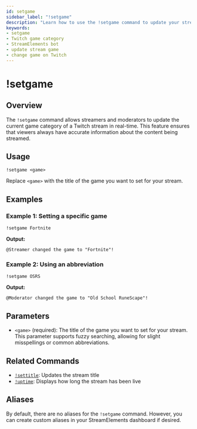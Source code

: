 ```yaml
---
id: setgame
sidebar_label: "!setgame"
description: "Learn how to use the !setgame command to update your stream's game category on Twitch using StreamElements chatbot."
keywords:
- setgame
- Twitch game category
- StreamElements bot
- update stream game
- change game on Twitch
---
```


# !setgame

## Overview

The `!setgame` command allows streamers and moderators to update the current game category of a Twitch stream in real-time. This feature ensures that viewers always have accurate information about the content being streamed.

## Usage

```
!setgame <game>
```

Replace `<game>` with the title of the game you want to set for your stream.

## Examples

### Example 1: Setting a specific game

```
!setgame Fortnite
```

**Output:**
```
@Streamer changed the game to "Fortnite"!
```

### Example 2: Using an abbreviation

```
!setgame OSRS
```

**Output:**
```
@Moderator changed the game to "Old School RuneScape"!
```

## Parameters

- `<game>` (required): The title of the game you want to set for your stream. This parameter supports fuzzy searching, allowing for slight misspellings or common abbreviations.

## Related Commands

- [`!settitle`](settitle.md): Updates the stream title
- [`!uptime`](uptime.md): Displays how long the stream has been live

## Aliases

By default, there are no aliases for the `!setgame` command. However, you can create custom aliases in your StreamElements dashboard if desired.
